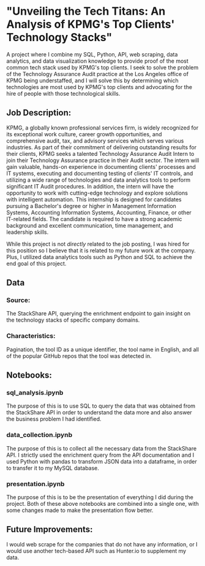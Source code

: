 # "Unveiling the Tech Titans: An Analysis of KPMG's Top Clients' Technology Stacks"
A project where I combine my SQL, Python, API, web scraping, data analytics, and data visualization knowledge to provide proof of the most common tech stack used by KPMG's top clients. I seek to solve the problem of the Technology Assurance Audit practice at the Los Angeles office of KPMG being understaffed, and I will solve this by determining which technologies are most used by KPMG's top clients and advocating for the hire of people with those technological skills.

## Job Description:
KPMG, a globally known professional services firm, is widely recognized for its exceptional work culture, career growth opportunities, and comprehensive audit, tax, and advisory services which serves various industries. As part of their commitment of delivering outstanding results for their clients, KPMG seeks a talented Technology Assurance Audit Intern to join their Technology Assurance practice in their Audit sector.  The intern will gain valuable, hands-on experience in documenting clients' processes and IT systems, executing and documenting testing of clients' IT controls, and utilizing a wide range of technologies and data analytics tools to perform significant IT Audit procedures. In addition, the intern will have the opportunity to work with cutting-edge technology and explore solutions with intelligent automation. This internship is designed for candidates pursuing a Bachelor's degree or higher in Management Information Systems, Accounting Information Systems, Accounting, Finance, or other IT-related fields. The candidate is required to have a strong academic background and excellent communication, time management, and leadership skills. 

While this project is not *directly* related to the job posting, I was hired for this position so I believe that it is related to my future work at the company.  Plus, I utilized data analytics tools such as Python and SQL to achieve the end goal of this project.

## Data
### Source:
The StackShare API, querying the enrichment endpoint to gain insight on the technology stacks of specific company domains.  

### Characteristics:
Pagination, the tool ID as a unique identifier, the tool name in English, and all of the popular GitHub repos that the tool was detected in.


## Notebooks:
### sql_analysis.ipynb
The purpose of this is to use SQL to query the data that was obtained from the StackShare API in order to understand the data more and also answer the business problem I had identified.

### data_collection.ipynb
The purpose of this is to collect all the necessary data from the StackShare API. I strictly used the enrichment query from the API documentation and I used Python with pandas to transform JSON data into a dataframe, in order to transfer it to my MySQL database.

### presentation.ipynb
The purpose of this is to be the presentation of everything I did during the project. Both of these above notebooks are combined into a single one, with some changes made to make the presentation flow better.


## Future Improvements:
I would web scrape for the companies that do not have any information, or I would use another tech-based API such as Hunter.io to supplement my data.
